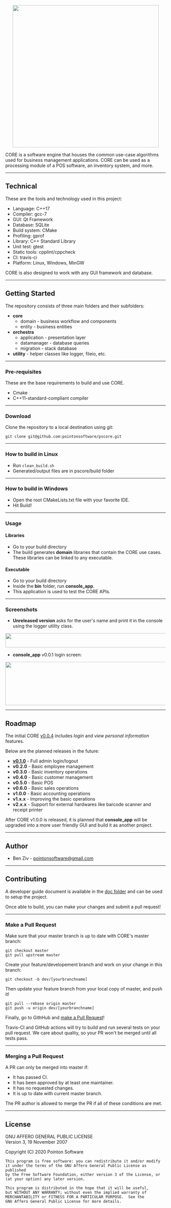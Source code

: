 <!--          PSCORE README v4.9         -->
<!-- Copyright (C) 2020 Pointon Software -->

<p align="center">
  <img width="459" height="446" src="https://bit.ly/3kxZ6sj">
</p>

CORE is a software engine that houses the common use-case algorithms used for business management applications. CORE can be used as a processing module of a POS software, an inventory system, and more.

---

## Technical

These are the tools and technology used in this project:
- Language: C++17
- Compiler: gcc-7
- GUI: Qt Framework
- Database: SQLite
- Build system: CMake
- Profiling: gprof
- Library: C++ Standard Library
- Unit test: gtest
- Static tools: cpplint/cppcheck
- CI: travis-ci
- Platform: Linux, Windows, MinGW

CORE is also designed to work with any GUI framework and database.

---

## Getting Started

The repository consists of three main folders and their subfolders:
 - **core**
    - domain - business workflow and components
    - entity - business entities
 - **orchestra**
    - application - presentation layer
    - datamanager - database queries
    - migration   - stack database
 - **utility** - helper classes like logger, fileio, etc.

---

### Pre-requisites

These are the base requirements to build and use CORE.
 - Cmake
 - C++11-standard-compliant compiler

---

### Download

Clone the repository to a local destination using git:

`git clone git@github.com:pointonsoftware/pscore.git`

---

### How to build in Linux

- Run `clean_build.sh`
- Generated/output files are in pscore/build folder

---

### How to build in Windows

- Open the root CMakeLists.txt file with your favorite IDE.
- Hit Build!

---

### Usage

#### Libraries
- Go to your build directory
- The build generates **domain** libraries that contain the CORE use cases. These libraries can be linked to any executable.

#### Executable
- Go to your build directory
- Inside the **bin** folder, run **console_app**.
- This application is used to test the CORE APIs.

---

### Screenshots

- **Unreleased version** asks for the user's name and print it in the console using the logger utility class.

<p align="center">
  <img width="999" height="45" src="https://bit.ly/3j3WzWc">
</p>

- **console_app** v0.0.1 login screen:
<p align="center">
  <img width="571" height="136" src="https://bit.ly/2Ex0SKL">
</p>


---

## Roadmap

The initial CORE [v0.0.4](https://github.com/pointonsoftware/pscore/releases/tag/v0.0.4) includes _login_ and _view personal information_ features.

Below are the planned releases in the future:  

 - [**v0.1.0**](https://github.com/pointonsoftware/pscore/releases/tag/v0.1.0) - Full admin login/logout
 - **v0.2.0** - Basic employee management
 - **v0.3.0** - Basic inventory operations
 - **v0.4.0** - Basic customer management
 - **v0.5.0** - Basic POS
 - **v0.6.0** - Basic sales operations
 - **v1.0.0** - Basic accounting operations
 - **v1.x.x** - Improving the basic operations  
 - **v2.x.x** - Support for external hardwares like barcode scanner and receipt printer

After CORE v1.0.0 is released, it is planned that **console_app** will be upgraded into a more user friendly GUI and build it as another project.

---

## Author
 - Ben Ziv - <pointonsoftware@gmail.com>

---

## Contributing

A developer guide document is available in the [doc folder](doc/) and can be used to setup the project.  
 
 Once able to build, you can make your changes and submit a pull request!

---

### Make a Pull Request

Make sure that your master branch is up to date with CORE's master branch:
```
git checkout master
git pull upstream master
```

Create your feature/developement branch and work on your change in this branch:
```
git checkout -b dev/[yourbranchname]
```

Then update your feature branch from your local copy of master, and push it!
```
git pull --rebase origin master
git push -u origin dev/[yourbranchname]
```

Finally, go to GithHub and [make a Pull Request](https://docs.github.com/en/github/collaborating-with-issues-and-pull-requests/creating-a-pull-request)!  

Travis-CI and GitHub actions will try to build and run several tests on your pull request. We care about quality, so your PR won't be merged until all tests pass.

---

### Merging a Pull Request

A PR can only be merged into master if:
 - It has passed CI.
 - It has been approved by at least one maintainer.
 - It has no requested changes.
 - It is up to date with current master branch.  

The PR author is allowed to merge the PR if all of these conditions are met.



---

## License

GNU AFFERO GENERAL PUBLIC LICENSE  
   Version 3, 19 November 2007  

   Copyright (C) 2020 Pointon Software  

    This program is free software: you can redistribute it and/or modify
    it under the terms of the GNU Affero General Public License as published
    by the Free Software Foundation, either version 3 of the License, or
    (at your option) any later version.

    This program is distributed in the hope that it will be useful,
    but WITHOUT ANY WARRANTY; without even the implied warranty of
    MERCHANTABILITY or FITNESS FOR A PARTICULAR PURPOSE.  See the
    GNU Affero General Public License for more details.